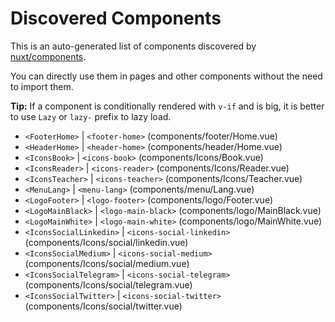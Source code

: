 # Discovered Components

This is an auto-generated list of components discovered by [nuxt/components](https://github.com/nuxt/components).

You can directly use them in pages and other components without the need to import them.

**Tip:** If a component is conditionally rendered with `v-if` and is big, it is better to use `Lazy` or `lazy-` prefix to lazy load.

- `<FooterHome>` | `<footer-home>` (components/footer/Home.vue)
- `<HeaderHome>` | `<header-home>` (components/header/Home.vue)
- `<IconsBook>` | `<icons-book>` (components/Icons/Book.vue)
- `<IconsReader>` | `<icons-reader>` (components/Icons/Reader.vue)
- `<IconsTeacher>` | `<icons-teacher>` (components/Icons/Teacher.vue)
- `<MenuLang>` | `<menu-lang>` (components/menu/Lang.vue)
- `<LogoFooter>` | `<logo-footer>` (components/logo/Footer.vue)
- `<LogoMainBlack>` | `<logo-main-black>` (components/logo/MainBlack.vue)
- `<LogoMainWhite>` | `<logo-main-white>` (components/logo/MainWhite.vue)
- `<IconsSocialLinkedin>` | `<icons-social-linkedin>` (components/Icons/social/linkedin.vue)
- `<IconsSocialMedium>` | `<icons-social-medium>` (components/Icons/social/medium.vue)
- `<IconsSocialTelegram>` | `<icons-social-telegram>` (components/Icons/social/telegram.vue)
- `<IconsSocialTwitter>` | `<icons-social-twitter>` (components/Icons/social/twitter.vue)
